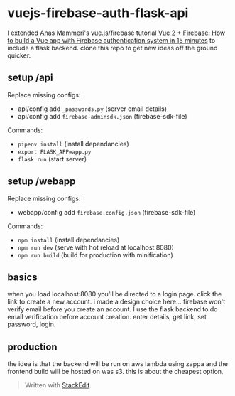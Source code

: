 # vuejs-firebase-auth-flask-api
I extended Anas Mammeri's vue.js/firebase tutorial [Vue 2 + Firebase: How to build a Vue app with Firebase authentication system in 15 minutes](https://medium.com/@anas.mammeri/vue-2-firebase-how-to-build-a-vue-app-with-firebase-authentication-system-in-15-minutes-fdce6f289c3c) to include a flask backend. clone this repo to get new ideas off the ground quicker.

## setup /api
Replace missing configs:
 - api/config add `_passwords.py` (server email details)
 - api/config add `firebase-adminsdk.json` (firebase-sdk-file)

Commands:
 - `pipenv install` (install dependancies)
 - `export FLASK_APP=app.py`
 - `flask run` (start server)

## setup /webapp
Replace missing configs:
 - webapp/config add `firebase.config.json` (firebase-sdk-file)

Commands:
 - `npm install` (install dependancies)
 - `npm run dev` (serve with hot reload at localhost:8080)
 - `npm run build` (build for production with minification)

## basics
when you load localhost:8080 you'll be directed to a login page. click the link to create a new account. i made a design choice here... firebase won't verify email before you create an account. I use the flask backend to do email verification before account creation. enter details, get link, set password, login.

## production
the idea is that the backend will be run on aws lambda using zappa and the frontend build will be hosted on was s3. this is about the cheapest option.

> Written with [StackEdit](https://stackedit.io/).
